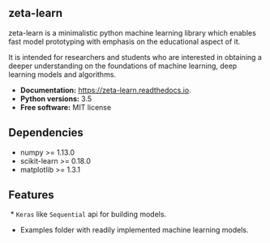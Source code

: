 zeta-learn
----------
zeta-learn is a minimalistic python machine learning library which enables fast model prototyping with emphasis on the educational aspect of it.

It is intended for researchers and students who are interested in obtaining a deeper understanding on the foundations of machine learning, deep learning models and algorithms.

 * **Documentation:** https://zeta-learn.readthedocs.io.
 * **Python versions:** 3.5
 * **Free software:** MIT license
 
Dependencies
------------
  - numpy >= 1.13.0
  - scikit-learn >= 0.18.0
  - matplotlib >= 1.3.1
 
Features
--------
  * ``Keras`` like ``Sequential`` api for building models.
  * Examples folder with readily implemented machine learning models.
 
